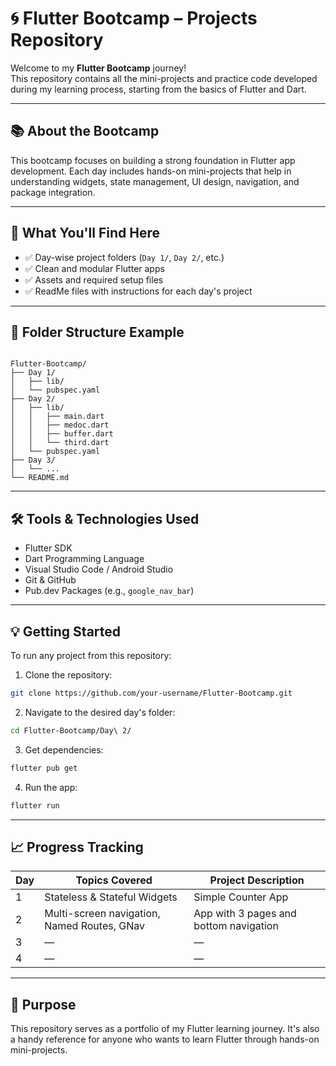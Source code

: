 # 🌀 Flutter Bootcamp – Projects Repository

Welcome to my **Flutter Bootcamp** journey!  
This repository contains all the mini-projects and practice code developed during my learning process, starting from the basics of Flutter and Dart.

---

## 📚 About the Bootcamp

This bootcamp focuses on building a strong foundation in Flutter app development. Each day includes hands-on mini-projects that help in understanding widgets, state management, UI design, navigation, and package integration.

---

## 🚀 What You'll Find Here

- ✅ Day-wise project folders (`Day 1/`, `Day 2/`, etc.)
- ✅ Clean and modular Flutter apps
- ✅ Assets and required setup files
- ✅ ReadMe files with instructions for each day's project

---

## 📁 Folder Structure Example

```

Flutter-Bootcamp/
├── Day 1/
│   ├── lib/
│   └── pubspec.yaml
├── Day 2/
│   ├── lib/
│   │   ├── main.dart
│   │   ├── medoc.dart
│   │   ├── buffer.dart
│   │   └── third.dart
│   └── pubspec.yaml
├── Day 3/
│   └── ...
└── README.md

````

---

## 🛠️ Tools & Technologies Used

- Flutter SDK  
- Dart Programming Language  
- Visual Studio Code / Android Studio  
- Git & GitHub  
- Pub.dev Packages (e.g., `google_nav_bar`)  

---

## 💡 Getting Started

To run any project from this repository:

1. Clone the repository:

```bash
git clone https://github.com/your-username/Flutter-Bootcamp.git
````

2. Navigate to the desired day's folder:

```bash
cd Flutter-Bootcamp/Day\ 2/
```

3. Get dependencies:

```bash
flutter pub get
```

4. Run the app:

```bash
flutter run
```

---

## 📈 Progress Tracking

| Day | Topics Covered                              | Project Description                    |
| --- | ------------------------------------------- | -------------------------------------- |
| 1   | Stateless & Stateful Widgets                | Simple Counter App                     |
| 2   | Multi-screen navigation, Named Routes, GNav | App with 3 pages and bottom navigation |
| 3   | —                                           | —                                      |
| 4   | —                                           | —                                      |

---

## 📌 Purpose

This repository serves as a portfolio of my Flutter learning journey.
It's also a handy reference for anyone who wants to learn Flutter through hands-on mini-projects.
